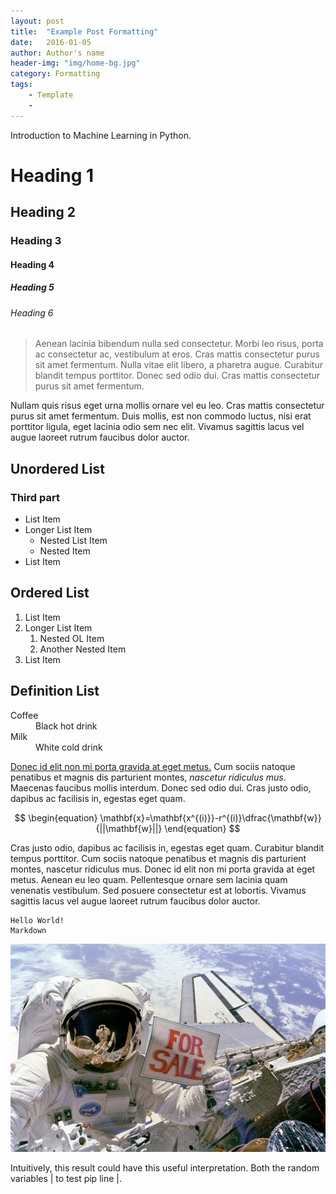 ```yaml
---
layout: post
title:  "Example Post Formatting"
date:   2016-01-05
author: Author's name
header-img: "img/home-bg.jpg"
category: Formatting
tags:
    - Template
    -
---
```


<p class="intro"><span class="dropcap"></span>Introduction to Machine Learning in Python.</p>


# Heading 1

## Heading 2

### Heading 3

#### Heading 4

##### Heading 5

###### Heading 6

<blockquote>Aenean lacinia bibendum nulla sed consectetur. Morbi leo risus, porta ac consectetur ac, vestibulum at eros. Cras mattis consectetur purus sit amet fermentum. Nulla vitae elit libero, a pharetra augue. Curabitur blandit tempus porttitor. Donec sed odio dui. Cras mattis consectetur purus sit amet fermentum.</blockquote>

Nullam quis risus eget urna mollis ornare vel eu leo. Cras mattis consectetur purus sit amet fermentum. Duis mollis, est non commodo luctus, nisi erat porttitor ligula, eget lacinia odio sem nec elit. Vivamus sagittis lacus vel augue laoreet rutrum faucibus dolor auctor.

## Unordered List

### Third part

* List Item
* Longer List Item
  * Nested List Item
  * Nested Item
* List Item

## Ordered List
1. List Item
2. Longer List Item
    1. Nested OL Item
    2. Another Nested Item
3. List Item

## Definition List
<dl>
  <dt>Coffee</dt>
  <dd>Black hot drink</dd>
  <dt>Milk</dt>
  <dd>White cold drink</dd>
</dl>

<u>Donec id elit non mi porta gravida at eget metus.</u> Cum sociis natoque penatibus et magnis dis parturient montes, *nascetur ridiculus mus*. Maecenas faucibus mollis interdum. Donec sed odio dui. Cras justo odio, dapibus ac facilisis in, egestas eget quam.

$$
\begin{equation}
        \mathbf{x}=\mathbf{x^{(i)}}-r^{(i)}\dfrac{\mathbf{w}}{||\mathbf{w}||}
\end{equation}
$$

Cras justo odio, dapibus ac facilisis in, egestas eget quam. Curabitur blandit tempus porttitor. Cum sociis natoque penatibus et magnis dis parturient montes, nascetur ridiculus mus. Donec id elit non mi porta gravida at eget metus. Aenean eu leo quam. Pellentesque ornare sem lacinia quam venenatis vestibulum. Sed posuere consectetur est at lobortis. Vivamus sagittis lacus vel augue laoreet rutrum faucibus dolor auctor.

    Hello World!
    Markdown

![pic](/img/post-sample-image.jpg)

Intuitively, this result could have this useful interpretation. Both the random variables \| to test pip line \|.
